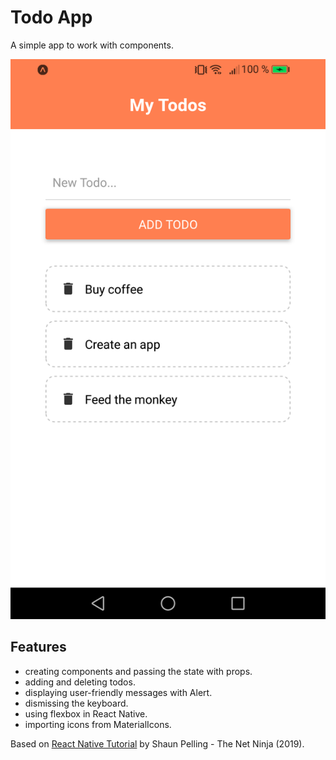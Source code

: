 # Todo App

A simple app to work with components.

<p align="center">
        <img src="screenshot.png" style="width:700px;max-width: 100%;">
</p>

## Features

- creating components and passing the state with props.
- adding and deleting todos.
- displaying user-friendly messages with Alert.
- dismissing the keyboard.
- using flexbox in React Native.
- importing icons from MaterialIcons.

Based on [React Native Tutorial](https://www.youtube.com/playlist?list=PL4cUxeGkcC9ixPU-QkScoRBVxtPPzVjrQ) by Shaun Pelling - The Net Ninja (2019).
